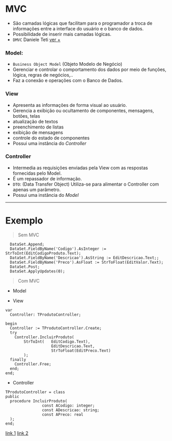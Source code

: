# MVC
- São camadas lógicas que facilitam para o programador a troca de informações entre a interface do usuário e o banco de dados. 
- Possibilidade de inserir mais camadas lógicas.
- `DMVC` Daniele Teti [ver +](https://github.com/danieleteti/delphimvcframework)

### Model: 
- `Business Object Model` (Objeto Modelo de Negócio)
- Gerenciar e controlar o comportamento dos dados por meio de funções, lógica, regras de negócios,..
- Faz a conexão e operações com o Banco de Dados.
 
### View 
- Apresenta as informações de forma visual ao usuário.
- Gerencia a exibição ou ocultamento de componentes, mensagens, botões, telas
- atualização de textos
- preenchimento de listas
- exibição de mensagens 
- controle do estado de componentes
- Possui uma instância do *Controller*

### Controller
- Intermedia as requisições enviadas pela View com as respostas fornecidas pelo Model.
- É um repassador de informação.
- `DTO`: (Data Transfer Object) Utiliza-se para alimentar o Controller com apenas um parâmetro.
- Possui uma instância do *Model*

----- 

# Exemplo
> Sem MVC
~~~Delphi
  DataSet.Append;
  DataSet.FieldByName('Codigo').AsInteger := StrToInt(EditCodigoProduto.Text);
  DataSet.FieldByName('Descricao').AsString := EditDescricao.Text;;
  DataSet.FieldByName('Preco').AsFloat := StrToFloat(EditValor.Text);
  DataSet.Post;
  DataSet.ApplyUpdates(0);
~~~

> Com MVC
- Model


- View
~~~Dlephi
var
  Controller: TProdutoController;
  
begin
  Controller := TProdutoController.Create;
  try
    Controller.IncluirProduto(
        StrToInt(   EditCodigo.Text), 
                    EditDescricao.Text, 
                    StrToFloat(EditPreco.Text)
        );
  finally
    Controller.Free;
  end;
end;
~~~

- Controller
~~~Delphi
TProdutoController = class
public
  procedure IncluirProduto(
                const ACodigo: integer;
                const ADescricao: string; 
                const APreco: real
  );
end;
~~~

[link 1](https://www.devmedia.com.br/artigo-clube-delphi-102-aplicacoes-win32-com-mvc/11760)
[link 2](https://www.youtube.com/playlist?list=PLscQ8amWtsz6BYVdWKJb8A2bBC9OtfhP9)

